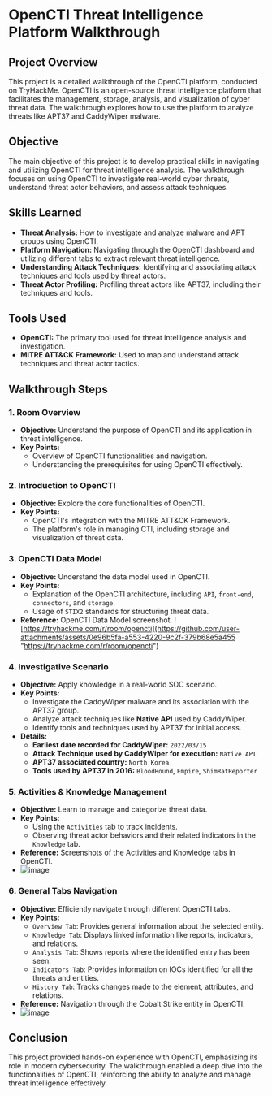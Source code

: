 # OpenCTI Threat Intelligence Platform Walkthrough

## Project Overview

This project is a detailed walkthrough of the OpenCTI platform, conducted on TryHackMe. OpenCTI is an open-source threat intelligence platform that facilitates the management, storage, analysis, and visualization of cyber threat data. The walkthrough explores how to use the platform to analyze threats like APT37 and CaddyWiper malware.

## Objective

The main objective of this project is to develop practical skills in navigating and utilizing OpenCTI for threat intelligence analysis. The walkthrough focuses on using OpenCTI to investigate real-world cyber threats, understand threat actor behaviors, and assess attack techniques.

## Skills Learned

- **Threat Analysis:** How to investigate and analyze malware and APT groups using OpenCTI.
- **Platform Navigation:** Navigating through the OpenCTI dashboard and utilizing different tabs to extract relevant threat intelligence.
- **Understanding Attack Techniques:** Identifying and associating attack techniques and tools used by threat actors.
- **Threat Actor Profiling:** Profiling threat actors like APT37, including their techniques and tools.

## Tools Used

- **OpenCTI:** The primary tool used for threat intelligence analysis and investigation.
- **MITRE ATT&CK Framework:** Used to map and understand attack techniques and threat actor tactics.

## Walkthrough Steps

### 1. Room Overview
- **Objective:** Understand the purpose of OpenCTI and its application in threat intelligence.
- **Key Points:** 
  - Overview of OpenCTI functionalities and navigation.
  - Understanding the prerequisites for using OpenCTI effectively.

### 2. Introduction to OpenCTI
- **Objective:** Explore the core functionalities of OpenCTI.
- **Key Points:** 
  - OpenCTI's integration with the MITRE ATT&CK Framework.
  - The platform's role in managing CTI, including storage and visualization of threat data.

### 3. OpenCTI Data Model
- **Objective:** Understand the data model used in OpenCTI.
- **Key Points:** 
  - Explanation of the OpenCTI architecture, including `API`, `front-end`, `connectors`, and `storage`.
  - Usage of `STIX2` standards for structuring threat data.
- **Reference:** OpenCTI Data Model screenshot.
![https://tryhackme.com/r/room/opencti](https://github.com/user-attachments/assets/0e96b5fa-a553-4220-9c2f-379b68e5a455 "https://tryhackme.com/r/room/opencti")

### 4. Investigative Scenario
- **Objective:** Apply knowledge in a real-world SOC scenario.
- **Key Points:** 
  - Investigate the CaddyWiper malware and its association with the APT37 group.
  - Analyze attack techniques like **Native API** used by CaddyWiper.
  - Identify tools and techniques used by APT37 for initial access.
- **Details:**
  - **Earliest date recorded for CaddyWiper:** `2022/03/15`
  - **Attack Technique used by CaddyWiper for execution:** `Native API`
  - **APT37 associated country:** `North Korea`
  - **Tools used by APT37 in 2016:** `BloodHound`, `Empire`, `ShimRatReporter`

### 5. Activities & Knowledge Management
- **Objective:** Learn to manage and categorize threat data.
- **Key Points:** 
  - Using the `Activities` tab to track incidents.
  - Observing threat actor behaviors and their related indicators in the `Knowledge` tab.
- **Reference:** Screenshots of the Activities and Knowledge tabs in OpenCTI.
- ![image](https://github.com/user-attachments/assets/ce9b748b-0980-4224-8774-8423c562a93b)



### 6. General Tabs Navigation
- **Objective:** Efficiently navigate through different OpenCTI tabs.
- **Key Points:** 
  - `Overview Tab`: Provides general information about the selected entity.
  - `Knowledge Tab`: Displays linked information like reports, indicators, and relations.
  - `Analysis Tab`: Shows reports where the identified entry has been seen.
  - `Indicators Tab`: Provides information on IOCs identified for all the threats and entities.
  - `History Tab`: Tracks changes made to the element, attributes, and relations.
- **Reference:** Navigation through the Cobalt Strike entity in OpenCTI.
- ![image](https://github.com/user-attachments/assets/cc24c52a-cfed-48c4-bbb4-6a70c975b83b)


## Conclusion

This project provided hands-on experience with OpenCTI, emphasizing its role in modern cybersecurity. The walkthrough enabled a deep dive into the functionalities of OpenCTI, reinforcing the ability to analyze and manage threat intelligence effectively.
